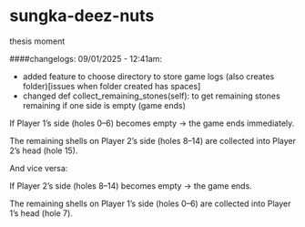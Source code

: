 # sungka-deez-nuts
thesis moment

####changelogs:
09/01/2025 - 12:41am: 
- added feature to choose directory to store game logs (also creates folder)[issues when folder created has spaces]
- changed def collect_remaining_stones(self): to get remaining stones remaining if one side is empty (game ends)

If Player 1’s side (holes 0–6) becomes empty → the game ends immediately.

The remaining shells on Player 2’s side (holes 8–14) are collected into Player 2’s head (hole 15).

And vice versa:

If Player 2’s side (holes 8–14) becomes empty → the game ends.

The remaining shells on Player 1’s side (holes 0–6) are collected into Player 1’s head (hole 7).
